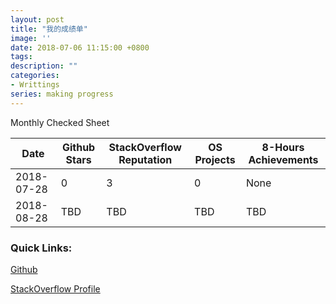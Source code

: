 ```yaml
---
layout: post
title: "我的成绩单"
image: ''
date: 2018-07-06 11:15:00 +0800
tags:
description: ""
categories:
- Writtings
series: making progress
---
```


Monthly Checked Sheet

| Date       | Github Stars | StackOverflow Reputation | OS Projects | 8-Hours Achievements |
| ---------- | ------------ | ------------------------ | ----------- | -------------------- |
| 2018-07-28 | 0            | 3                        | 0           | None                 |
| 2018-08-28 | TBD          | TBD                      | TBD         | TBD                  |

### Quick Links:

[Github](https://github.com/jiafangtao/)

[StackOverflow Profile](https://stackoverflow.com/users/1874823/bruce-jia)


